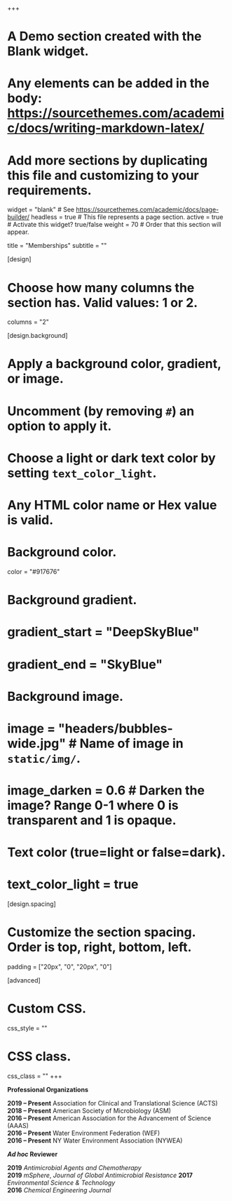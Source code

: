 +++
# A Demo section created with the Blank widget.
# Any elements can be added in the body: https://sourcethemes.com/academic/docs/writing-markdown-latex/
# Add more sections by duplicating this file and customizing to your requirements.

widget = "blank"  # See https://sourcethemes.com/academic/docs/page-builder/
headless = true  # This file represents a page section.
active = true  # Activate this widget? true/false
weight = 70  # Order that this section will appear.

title = "Memberships"
subtitle = ""

[design]
  # Choose how many columns the section has. Valid values: 1 or 2.
  columns = "2"

[design.background]
  # Apply a background color, gradient, or image.
  #   Uncomment (by removing `#`) an option to apply it.
  #   Choose a light or dark text color by setting `text_color_light`.
  #   Any HTML color name or Hex value is valid.

  # Background color.
  color = "#917676"
  
  # Background gradient.
  # gradient_start = "DeepSkyBlue"
  # gradient_end = "SkyBlue"
  
  # Background image.
  # image = "headers/bubbles-wide.jpg"  # Name of image in `static/img/`.
  # image_darken = 0.6  # Darken the image? Range 0-1 where 0 is transparent and 1 is opaque.

  # Text color (true=light or false=dark).
  # text_color_light = true

[design.spacing]
  # Customize the section spacing. Order is top, right, bottom, left.
  padding = ["20px", "0", "20px", "0"]

[advanced]
 # Custom CSS. 
 css_style = ""
 
 # CSS class.
 css_class = ""
+++

<strong>Professional Organizations</strong>

<strong>2019 – Present</strong>	    Association for Clinical and Translational Science (ACTS)  
<strong>2018 – Present</strong>	    American Society of Microbiology (ASM)  
<strong>2016 – Present</strong>	    American Association for the Advancement of Science (AAAS)  
<strong>2016 – Present</strong>	    Water Environment Federation (WEF)  
<strong>2016 – Present</strong>	    NY Water Environment Association (NYWEA)  

<strong>*Ad hoc* Reviewer</strong>

<strong>2019</strong>     *Antimicrobial Agents and Chemotherapy*  
<strong>2019</strong>     *mSphere*, *Journal of Global Antimicrobial Resistance* 
<strong>2017</strong>     *Environmental Science & Technology*  
<strong>2016</strong>     *Chemical Engineering Journal*
